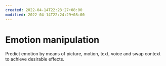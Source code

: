 ```yaml
---
created: 2022-04-14T22:23:27+08:00
modified: 2022-04-14T22:24:29+08:00
---
```


# Emotion manipulation

Predict emotion by means of picture, motion, text, voice and swap context to achieve desirable effects.
